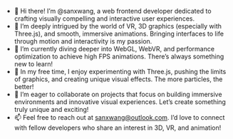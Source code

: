 -	👋 Hi there! I’m @sanxwang, a web frontend developer dedicated to crafting visually compelling and interactive user experiences.
-	👀 I’m deeply intrigued by the world of VR, 3D graphics (especially with Three.js), and smooth, immersive animations. Bringing interfaces to life through motion and interactivity is my passion.
-	🌱 I’m currently diving deeper into WebGL, WebVR, and performance optimization to achieve high FPS animations. There’s always something new to learn!
-	🎨 In my free time, I enjoy experimenting with Three.js, pushing the limits of graphics, and creating unique visual effects. The more particles, the better!
-	💞️ I’m eager to collaborate on projects that focus on building immersive environments and innovative visual experiences. Let’s create something truly unique and exciting!
-	📫 Feel free to reach out at sanxwang@outlook.com. I’d love to connect with fellow developers who share an interest in 3D, VR, and animation!
